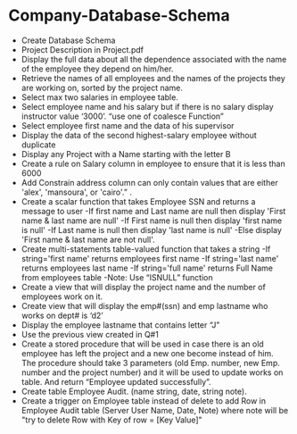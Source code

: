 # Company-Database-Schema
- Create Database Schema
- Project Description in Project.pdf
- Display the full data about all the dependence associated with the name of the employee they depend on him/her.
- Retrieve the names of all employees and the names of the projects they are working on, sorted by the project name.
- Select max two salaries in employee table.
- Select employee name and his salary but if there is no salary display instructor value ‘3000’. “use one of coalesce Function”
- Select employee first name and the data of his supervisor
- Display the data of the second highest-salary employee without duplicate
- Display any Project with a Name starting with the letter B
- Create a rule on Salary column in employee to ensure that it is less than 6000
- Add Constrain address column can only contain values that are either 'alex', 'mansoura', or 'cairo'.” .
- Create a scalar function that takes Employee SSN and returns a message to user
      -If first name and Last name are null then display 'First name & last name are null'
      -If First name is null then display 'first name is null'
      -If Last name is null then display 'last name is null'
      -Else display 'First name & last name are not null'.
- Create multi-statements table-valued function that takes a string
      -If string='first name' returns employees first name
      -If string='last name' returns employees last name
      -If string='full name' returns Full Name from employees table
      -Note: Use “ISNULL” function
- Create a view that will display the project name and the number of employees work on it.
- Create view that will display the emp#(ssn) and emp lastname who works on dept# is ‘d2’
- Display the employee lastname that contains letter “J”
- Use the previous view created in Q#1
- Create a stored procedure that will be used in case there is an old employee has left the project and a new one become instead of him. The procedure should take 3 parameters (old Emp. number, new Emp. number and the project number) and it will be used to update works on table. And return “Employee updated successfully”.
- Create table Employee Audit. (name string, date, string note).
- Create a trigger on Employee table instead of delete to add Row in Employee Audit table (Server User Name, Date, Note) where note will be "try to delete Row with Key of row = [Key Value]"

